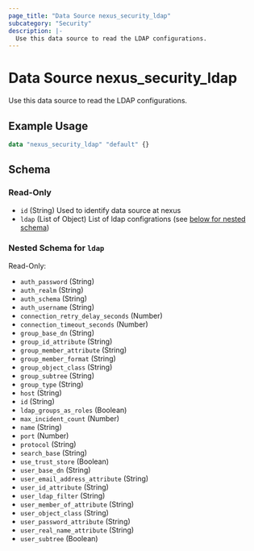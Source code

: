 ```yaml
---
page_title: "Data Source nexus_security_ldap"
subcategory: "Security"
description: |-
  Use this data source to read the LDAP configurations.
---
```

# Data Source nexus_security_ldap
Use this data source to read the LDAP configurations.
## Example Usage
```terraform
data "nexus_security_ldap" "default" {}
```
<!-- schema generated by tfplugindocs -->
## Schema

### Read-Only

- `id` (String) Used to identify data source at nexus
- `ldap` (List of Object) List of ldap configrations (see [below for nested schema](#nestedatt--ldap))

<a id="nestedatt--ldap"></a>
### Nested Schema for `ldap`

Read-Only:

- `auth_password` (String)
- `auth_realm` (String)
- `auth_schema` (String)
- `auth_username` (String)
- `connection_retry_delay_seconds` (Number)
- `connection_timeout_seconds` (Number)
- `group_base_dn` (String)
- `group_id_attribute` (String)
- `group_member_attribute` (String)
- `group_member_format` (String)
- `group_object_class` (String)
- `group_subtree` (String)
- `group_type` (String)
- `host` (String)
- `id` (String)
- `ldap_groups_as_roles` (Boolean)
- `max_incident_count` (Number)
- `name` (String)
- `port` (Number)
- `protocol` (String)
- `search_base` (String)
- `use_trust_store` (Boolean)
- `user_base_dn` (String)
- `user_email_address_attribute` (String)
- `user_id_attribute` (String)
- `user_ldap_filter` (String)
- `user_member_of_attribute` (String)
- `user_object_class` (String)
- `user_password_attribute` (String)
- `user_real_name_attribute` (String)
- `user_subtree` (Boolean)
